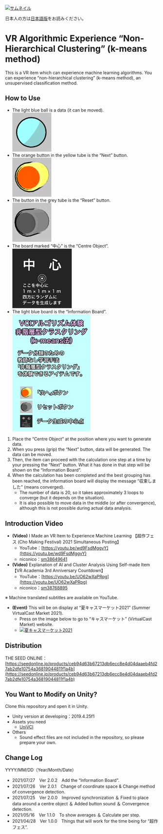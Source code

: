 [![](./Thumbnail/thumbnail3.webp "サムネイル")](./Thumbnail/thumbnail3.webp)

日本人の方は[日本語版](./README.md)をお読みください。

# VR Algorithmic Experience “Non-Hierarchical Clustering” (k-means method)

This is a VR item which can experience machine learning algorithms. You can experience “non-hierarchical clustering” (k-means method), an unsupervised classification method.


## How to Use

- The light blue ball is a data (it can be moved).  
	[<img src="./Documents/Data.png" title="Data" width="128px" />](./Documents/Data.png)
- The orange button in the yellow tube is the “Next” button.  
	[<img src="./Documents/次へボタン.png" title="“Next” Button" width="128px" />](./Documents/次へボタン.png)
- The button in the grey tube is the “Reset” button.  
	[<img src="./Documents/リセットボタン.png" title="“Reset” Button" width="128px" />](./Documents/リセットボタン.png)
- The board marked “中心” is the “Centre Object”.  
	[<img src="./VciAlgorithmicExperienceClustering/Assets/Images/Center.png" title="Centre Object" width="195px" />](./VciAlgorithmicExperienceClustering/Assets/Images/Center.png)
- The light blue board is the “Information Board”.  
	[<img src="./VciAlgorithmicExperienceClustering/Assets/Images/Explanation-1.png" title="Information Board" width="256px" />](./VciAlgorithmicExperienceClustering/Assets/Images/Explanation-1.png)

1. Place the “Centre Object” at the position where you want to generate data.
1. When you press (grip) the “Next” button, data will be generated. The data can be moved.
1. Then, the item can proceed with the calculation one step at a time by your pressing the “Next” button. What it has done in that step will be shown on the “Information Board”.
1. When the calculation has been completed and the best grouping has been reached, the information board will display the message “収束しました” (means converged).
	- The number of data is 20, so it takes approximately 3 loops to converge (but it depends on the situation).
	- It is also possible to move data in the middle (or after convergence), although this is not possible during actual data analysis.


## Introduction Video

- **(Video)** I Made an VR Item to Experience Machine Learning 【超作フェス (Cho Making Festival) 2021 Simultaneous Posting】
	- YouTube：[https://youtu.be/wd9FsdMggvY](https://youtu.be/wd9FsdMggvY)
	- niconico：[sm38649641](https://www.nicovideo.jp/watch/sm38649641)
- **(Video)** Explanation of AI and Cluster Analysis Using Self-made Item 【VR Academia 3rd Anniversary Countdown】
	- YouTube：[https://youtu.be/UO62wXaPRpg](https://youtu.be/UO62wXaPRpg)
	- niconico：[sm38768895](https://www.nicovideo.jp/watch/sm38768895)

※ Machine translated subtitles are available on YouTube.

- **(Event)** This will be on display at “夏キャスマーケット2021” (Summer VirtualCast Market 2021).
	- Press on the image below to go to “キャスマーケット” (VirtualCast Market) website.
	- [<img src="https://id.pokemori.jp/virtualcast-fes/market5/images/virtualcast-fes-market5-poster-wide.png" title="夏キャスマーケット2021" width="640px" />](https://id.pokemori.jp/virtualcast-fes/market5/)


## Distribution

THE SEED ONLINE：[https://seedonline.jp/products/ceb94d63b67213db6ecc8e4d04daaeb4fd27ab2dfe10754a36819044811f1a4b](https://seedonline.jp/products/ceb94d63b67213db6ecc8e4d04daaeb4fd27ab2dfe10754a36819044811f1a4b)


## You Want to Modify on Unity?

Clone this repository and open it in Unity.

- Unity version at developing：2019.4.25f1
- Assets you need
	- [UniVCI](https://github.com/virtual-cast/VCI)
- Others
	- Sound effect files are not included in the repository, so please prepare your own.


## Change Log

YYYY/MM/DD（Year/Month/Date）

- 2021/07/27　Ver 2.0.2　Add the “Information Board”.
- 2021/07/26　Ver 2.0.1　Change of coordinate space & Change method of convergence detection.
- 2021/07/25　Ver 2.0.0　Improved synchronization ＆ Fixed to place data around a centre object ＆ Added button sound ＆ Convergence detection.
- 2021/05/16　Ver 1.1.0　To show averages ＆ Calculate per step.
- 2021/04/28　Ver 1.0.0　Things that will work for the time being for “超作フェス”.
